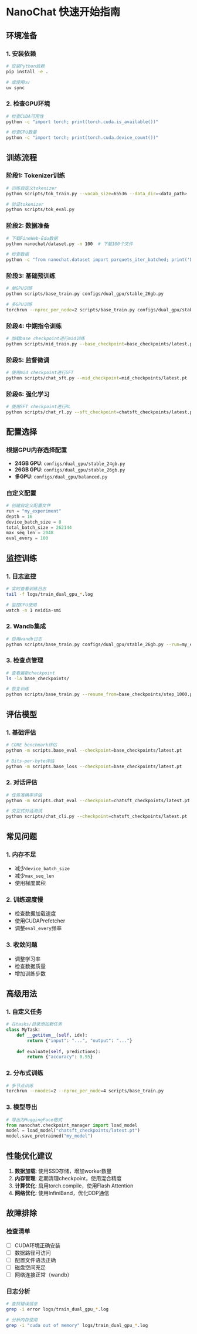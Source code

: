 # NanoChat 快速开始指南

## 环境准备

### 1. 安装依赖
```bash
# 安装Python依赖
pip install -e .

# 或使用uv
uv sync
```

### 2. 检查GPU环境
```bash
# 检查CUDA可用性
python -c "import torch; print(torch.cuda.is_available())"

# 检查GPU数量
python -c "import torch; print(torch.cuda.device_count())"
```

## 训练流程

### 阶段1: Tokenizer训练
```bash
# 训练自定义tokenizer
python scripts/tok_train.py --vocab_size=65536 --data_dir=<data_path>

# 验证tokenizer
python scripts/tok_eval.py
```

### 阶段2: 数据准备
```bash
# 下载FineWeb-Edu数据
python nanochat/dataset.py -n 100  # 下载100个文件

# 检查数据
python -c "from nanochat.dataset import parquets_iter_batched; print('Data ready')"
```

### 阶段3: 基础预训练
```bash
# 单GPU训练
python scripts/base_train.py configs/dual_gpu/stable_26gb.py

# 多GPU训练
torchrun --nproc_per_node=2 scripts/base_train.py configs/dual_gpu/stable_26gb.py
```

### 阶段4: 中期指令训练
```bash
# 加载base checkpoint进行mid训练
python scripts/mid_train.py --base_checkpoint=base_checkpoints/latest.pt
```

### 阶段5: 监督微调
```bash
# 使用mid checkpoint进行SFT
python scripts/chat_sft.py --mid_checkpoint=mid_checkpoints/latest.pt
```

### 阶段6: 强化学习
```bash
# 使用SFT checkpoint进行RL
python scripts/chat_rl.py --sft_checkpoint=chatsft_checkpoints/latest.pt
```

## 配置选择

### 根据GPU内存选择配置
- **24GB GPU**: `configs/dual_gpu/stable_24gb.py`
- **26GB GPU**: `configs/dual_gpu/stable_26gb.py`
- **多GPU**: `configs/dual_gpu/balanced.py`

### 自定义配置
```python
# 创建自定义配置文件
run = "my_experiment"
depth = 16
device_batch_size = 8
total_batch_size = 262144
max_seq_len = 2048
eval_every = 100
```

## 监控训练

### 1. 日志监控
```bash
# 实时查看训练日志
tail -f logs/train_dual_gpu_*.log

# 监控GPU使用
watch -n 1 nvidia-smi
```

### 2. Wandb集成
```bash
# 启用wandb日志
python scripts/base_train.py configs/dual_gpu/stable_26gb.py --run=my_experiment
```

### 3. 检查点管理
```bash
# 查看最新checkpoint
ls -la base_checkpoints/

# 恢复训练
python scripts/base_train.py --resume_from=base_checkpoints/step_1000.pt
```

## 评估模型

### 1. 基础评估
```bash
# CORE benchmark评估
python -m scripts.base_eval --checkpoint=base_checkpoints/latest.pt

# Bits-per-byte评估
python -m scripts.base_loss --checkpoint=base_checkpoints/latest.pt
```

### 2. 对话评估
```bash
# 任务准确率评估
python -m scripts.chat_eval --checkpoint=chatsft_checkpoints/latest.pt

# 交互式对话测试
python scripts/chat_cli.py --checkpoint=chatsft_checkpoints/latest.pt
```

## 常见问题

### 1. 内存不足
- 减少`device_batch_size`
- 减少`max_seq_len`
- 使用梯度累积

### 2. 训练速度慢
- 检查数据加载速度
- 使用CUDAPrefetcher
- 调整`eval_every`频率

### 3. 收敛问题
- 调整学习率
- 检查数据质量
- 增加训练步数

## 高级用法

### 1. 自定义任务
```python
# 在tasks/目录添加新任务
class MyTask:
    def __getitem__(self, idx):
        return {"input": "...", "output": "..."}
    
    def evaluate(self, predictions):
        return {"accuracy": 0.95}
```

### 2. 分布式训练
```bash
# 多节点训练
torchrun --nnodes=2 --nproc_per_node=4 scripts/base_train.py
```

### 3. 模型导出
```python
# 导出为HuggingFace格式
from nanochat.checkpoint_manager import load_model
model = load_model("chatsft_checkpoints/latest.pt")
model.save_pretrained("my_model")
```

## 性能优化建议

1. **数据加载**: 使用SSD存储，增加worker数量
2. **内存管理**: 定期清理checkpoint，使用混合精度
3. **计算优化**: 启用torch.compile，使用Flash Attention
4. **网络优化**: 使用InfiniBand，优化DDP通信

## 故障排除

### 检查清单
- [ ] CUDA环境正确安装
- [ ] 数据路径可访问
- [ ] 配置文件语法正确
- [ ] 磁盘空间充足
- [ ] 网络连接正常（wandb）

### 日志分析
```bash
# 查找错误信息
grep -i error logs/train_dual_gpu_*.log

# 分析内存使用
grep -i "cuda out of memory" logs/train_dual_gpu_*.log
```
